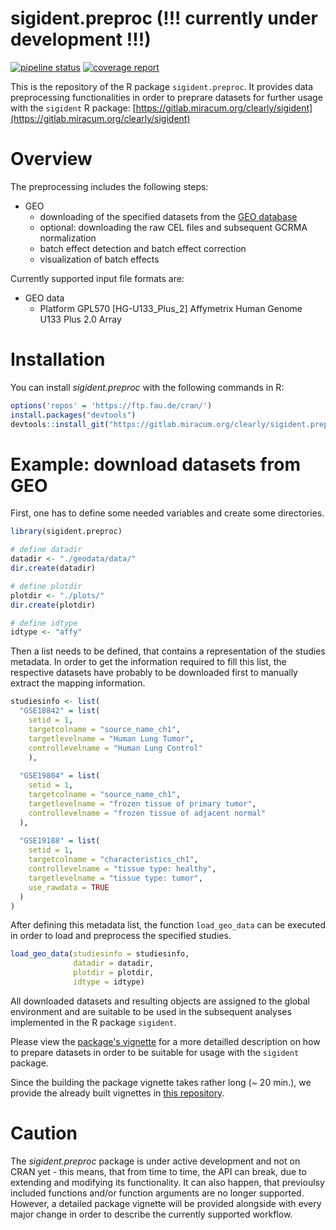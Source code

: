 # sigident.preproc (!!! currently under development !!!)

<!-- badges: start -->
[![pipeline status](https://gitlab.miracum.org/clearly/sigident.preproc/badges/master/pipeline.svg)](https://gitlab.miracum.org/clearly/sigident.preproc/commits/master)
[![coverage report](https://gitlab.miracum.org/clearly/sigident.preproc/badges/master/coverage.svg)](https://gitlab.miracum.org/clearly/sigident.preproc/commits/master)
<!-- badges: end -->

This is the repository of the R package `sigident.preproc`. It provides data preprocessing functionalities in order to preprare datasets for further usage with the `sigident` R package: [https://gitlab.miracum.org/clearly/sigident](https://gitlab.miracum.org/clearly/sigident)

# Overview 

The preprocessing includes the following steps:  
- GEO  
  + downloading of the specified datasets from the [GEO database](https://www.ncbi.nlm.nih.gov/geo/)  
  + optional: downloading the raw CEL files and subsequent GCRMA normalization  
  + batch effect detection and batch effect correction  
  + visualization of batch effects  

Currently supported input file formats are:

- GEO data
  + Platform GPL570 [HG-U133_Plus_2] Affymetrix Human Genome U133 Plus 2.0 Array

# Installation

You can install *sigident.preproc* with the following commands in R:

``` r
options('repos' = 'https://ftp.fau.de/cran/')
install.packages("devtools")
devtools::install_git("https://gitlab.miracum.org/clearly/sigident.preproc.git")
```

# Example: download datasets from GEO

First, one has to define some needed variables and create some directories.

```r
library(sigident.preproc)

# define datadir
datadir <- "./geodata/data/"
dir.create(datadir)

# define plotdir
plotdir <- "./plots/"
dir.create(plotdir)

# define idtype
idtype <- "affy"
```

Then a list needs to be defined, that contains a representation of the studies metadata. In order to get the information required to fill this list, the respective datasets have probably to be downloaded first to manually extract the mapping information.

```r
studiesinfo <- list(
  "GSE18842" = list(
    setid = 1,
    targetcolname = "source_name_ch1",
    targetlevelname = "Human Lung Tumor",
    controllevelname = "Human Lung Control"
    ),
  
  "GSE19804" = list(
    setid = 1,
    targetcolname = "source_name_ch1",
    targetlevelname = "frozen tissue of primary tumor",
    controllevelname = "frozen tissue of adjacent normal"
  ),
  
  "GSE19188" = list(
    setid = 1,
    targetcolname = "characteristics_ch1",
    controllevelname = "tissue type: healthy",
    targetlevelname = "tissue type: tumor",
    use_rawdata = TRUE
  )
)
```

After defining this metadata list, the function `load_geo_data` can be executed in order to load and preprocess the specified studies.

```r
load_geo_data(studiesinfo = studiesinfo,
              datadir = datadir,
              plotdir = plotdir,
              idtype = idtype) 
```

All downloaded datasets and resulting objects are assigned to the global environment and are suitable to be used in the subsequent analyses implemented in the R package `sigident`.

Please view the [package's vignette](vignettes/) for a more detailled description on how to prepare datasets in order to be suitable for usage with the `sigident` package.

Since the building the package vignette takes rather long (~ 20 min.), we provide the already built vignettes in [this repository](https://gitlab.miracum.org/clearly/sigident_vignettes). 

# Caution 

The *sigident.preproc* package is under active development and not on CRAN yet - this means, that from time to time, the API can break, due to extending and modifying its functionality. It can also happen, that previoulsy included functions and/or function arguments are no longer supported. 
However, a detailed package vignette will be provided alongside with every major change in order to describe the currently supported workflow.
